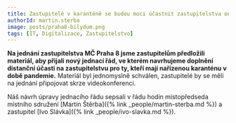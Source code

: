 ```yaml
---
title: Zastupitelé v karanténě se budou moci účastnit zastupitelstva on-line
authorId: martin.sterba
image: posts/praha8-bilydum.png
tags: [IT, Digitalizace, Zastupitelstvo]
---
```


**Na jednání zastupitelstva MČ Praha 8 jsme zastupitelům předložili materiál, aby přijali nový jednací řád, ve kterém navrhujeme doplnění distanční účasti na zastupitelstvu pro ty, kteří mají nařízenou karanténu v době pandemie.** Materiál byl jednomyslně schválen, zastupitelé by se měli na jednání připojovat skrze videokonferenci.

Náš návrh úpravy jednacího řádu sepsali v řádu hodin místopředseda místního sdružení [Martin Štěrba]({% link _people/martin-sterba.md %}) a zastupitel [Ivo Slávka]({% link _people/ivo-slavka.md %}).
